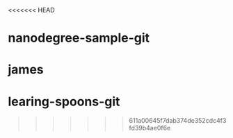 <<<<<<< HEAD
# nanodegree-sample-git
james
=======
# learing-spoons-git
>>>>>>> 611a00645f7dab374de352cdc4f3fd39b4ae0f6e
